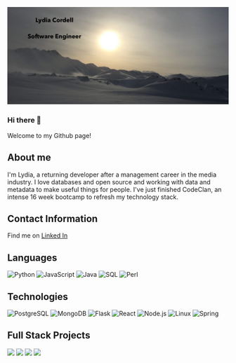![](banner.jpeg)

### Hi there 👋
Welcome to my Github page!

## About me
I'm Lydia, a returning developer after a management career in the media industry. I love databases and open source and working with data and metadata to make useful things for people. I've just finished CodeClan, an intense 16 week bootcamp to refresh my technology stack.

## Contact Information
Find me on [Linked In](https://www.linkedin.com/in/lydia-cordell/)

## Languages

![Python](https://img.shields.io/badge/-Python-000?&logo=Python)
![JavaScript](https://img.shields.io/badge/-JavaScript-000?&logo=JavaScript)
![Java](https://img.shields.io/badge/-Java-000?&logo=Java&logoColor=007396)
![SQL](https://img.shields.io/badge/-SQL-000?&logo=MySQL)
![Perl](https://img.shields.io/badge/-Perl-000?&logo=Perl)

## Technologies

![PostgreSQL](https://img.shields.io/badge/-PostgreSQL-000?&logo=PostgreSQL)
![MongoDB](https://img.shields.io/badge/-MongoDB-000?&logo=MongoDB)
![Flask](https://img.shields.io/badge/-Flask-000?&logo=Flask)
![React](https://img.shields.io/badge/-React-000?&logo=React)
![Node.js](https://img.shields.io/badge/-Node.js-000?&logo=node.js)
![Linux](https://img.shields.io/badge/-Linux-000?&logo=Linux)
![Spring](https://img.shields.io/badge/-Spring-000?&logo=Spring)

## Full Stack Projects

[![](https://img.shields.io/badge/-ᓚᘏᗢ%20PetCMS-blue)](https://github.com/LidzDev/pet-cms)
[![](https://img.shields.io/badge/-🚦Emissions%20Calculator-blue)](https://github.com/LidzDev/Emissions-Calculator)
[![](https://img.shields.io/badge/-🅿️SmartPark-blue)](https://github.com/LidzDev/SmartPark)
[![](https://img.shields.io/badge/-≣%20ParkingData-blue)](https://github.com/LidzDev/ParkingData)
<!--
**LidzDev/LidzDev** is a ✨ _special_ ✨ repository because its `README.md` (this file) appears on your GitHub profile.

Here are some ideas to get you started:

- 🔭 I’m currently working on ...
- 🌱 I’m currently learning ...
- 👯 I’m looking to collaborate on ...
- 🤔 I’m looking for help with ...
- 💬 Ask me about ...
- 📫 How to reach me: ...
- 😄 Pronouns: ...
- ⚡ Fun fact: ...
-->
